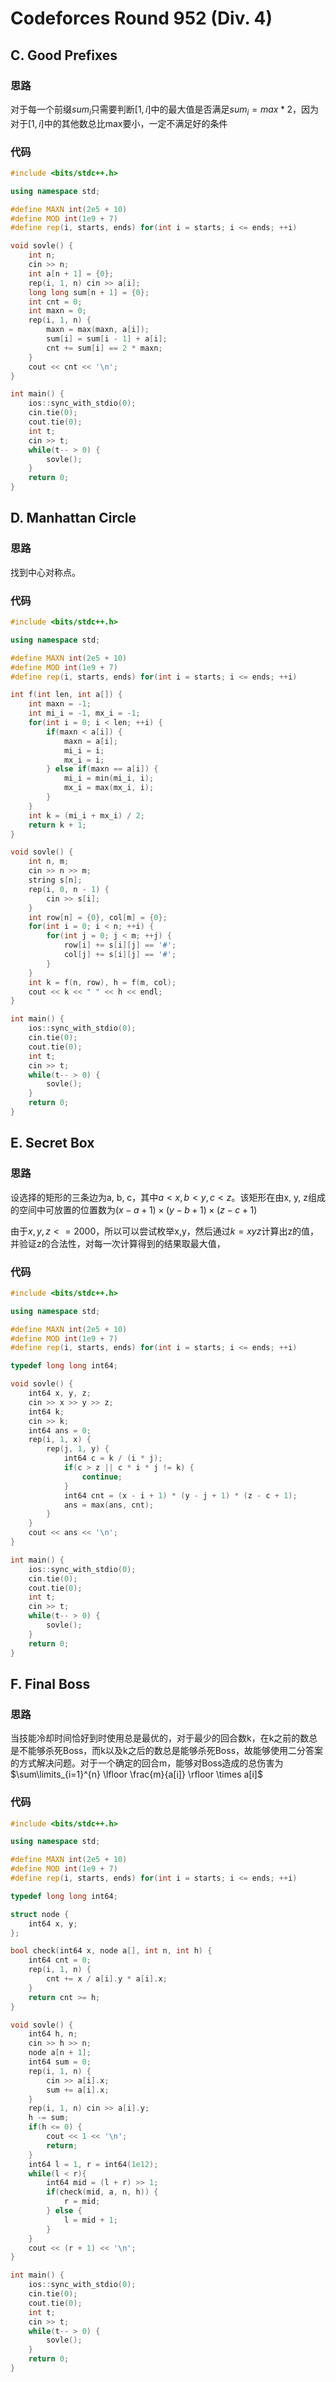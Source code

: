 # Codeforces Round 952 (Div. 4)
## C. Good Prefixes
### 思路

对于每一个前缀$sum_i$只需要判断$[1, i]$中的最大值是否满足$sum_i = max * 2$，因为对于$[1,i]$中的其他数总比max要小，一定不满足好的条件

### 代码

```c++
#include <bits/stdc++.h>

using namespace std;

#define MAXN int(2e5 + 10)
#define MOD int(1e9 + 7)
#define rep(i, starts, ends) for(int i = starts; i <= ends; ++i)

void sovle() {
    int n;
    cin >> n;
    int a[n + 1] = {0};
    rep(i, 1, n) cin >> a[i];
    long long sum[n + 1] = {0};
    int cnt = 0;
    int maxn = 0;
    rep(i, 1, n) {
        maxn = max(maxn, a[i]);
        sum[i] = sum[i - 1] + a[i];
        cnt += sum[i] == 2 * maxn;
    }
    cout << cnt << '\n';
}

int main() {
    ios::sync_with_stdio(0);
    cin.tie(0);
    cout.tie(0);
    int t;
    cin >> t;
    while(t-- > 0) {
        sovle();
    }
    return 0;
}
```

## D. Manhattan Circle

### 思路

找到中心对称点。

### 代码

```c++
#include <bits/stdc++.h>

using namespace std;

#define MAXN int(2e5 + 10)
#define MOD int(1e9 + 7)
#define rep(i, starts, ends) for(int i = starts; i <= ends; ++i)

int f(int len, int a[]) {
    int maxn = -1;
    int mi_i = -1, mx_i = -1;
    for(int i = 0; i < len; ++i) {
        if(maxn < a[i]) {
            maxn = a[i];
            mi_i = i;
            mx_i = i;
        } else if(maxn == a[i]) {
            mi_i = min(mi_i, i);
            mx_i = max(mx_i, i);
        }
    }
    int k = (mi_i + mx_i) / 2;
    return k + 1;
}

void sovle() {
    int n, m;
    cin >> n >> m;
    string s[n];
    rep(i, 0, n - 1) {
        cin >> s[i];
    }
    int row[n] = {0}, col[m] = {0};
    for(int i = 0; i < n; ++i) {
        for(int j = 0; j < m; ++j) {
            row[i] += s[i][j] == '#';
            col[j] += s[i][j] == '#';
        }
    }
    int k = f(n, row), h = f(m, col);
    cout << k << " " << h << endl;
}

int main() {
    ios::sync_with_stdio(0);
    cin.tie(0);
    cout.tie(0);
    int t;
    cin >> t;
    while(t-- > 0) {
        sovle();
    }
    return 0;
}
```

## E. Secret Box

### 思路

设选择的矩形的三条边为a, b, c，其中$a < x, b< y, c <z$。该矩形在由x, y, z组成的空间中可放置的位置数为$(x - a + 1) \times (y - b + 1) \times (z - c + 1)$

由于$x, y, z <= 2000$，所以可以尝试枚举x,y，然后通过$k = x y z$计算出z的值，并验证z的合法性，对每一次计算得到的结果取最大值，

### 代码

```c++
#include <bits/stdc++.h>

using namespace std;

#define MAXN int(2e5 + 10)
#define MOD int(1e9 + 7)
#define rep(i, starts, ends) for(int i = starts; i <= ends; ++i)

typedef long long int64;

void sovle() {
    int64 x, y, z;
    cin >> x >> y >> z;
    int64 k;
    cin >> k;
    int64 ans = 0;
    rep(i, 1, x) {
        rep(j, 1, y) {
            int64 c = k / (i * j);
            if(c > z || c * i * j != k) {
                continue;
            }
            int64 cnt = (x - i + 1) * (y - j + 1) * (z - c + 1);
            ans = max(ans, cnt);
        }
    }
    cout << ans << '\n';
}

int main() {
    ios::sync_with_stdio(0);
    cin.tie(0);
    cout.tie(0);
    int t;
    cin >> t;
    while(t-- > 0) {
        sovle();
    }
    return 0;
}
```
## F. Final Boss

### 思路

当技能冷却时间恰好到时使用总是最优的，对于最少的回合数k，在k之前的数总是不能够杀死Boss，而k以及k之后的数总是能够杀死Boss，故能够使用二分答案的方式解决问题。对于一个确定的回合m，能够对Boss造成的总伤害为$\sum\limits_{i=1}^{n} \lfloor \frac{m}{a[i]} \rfloor \times a[i]$​

### 代码

```c++
#include <bits/stdc++.h>

using namespace std;

#define MAXN int(2e5 + 10)
#define MOD int(1e9 + 7)
#define rep(i, starts, ends) for(int i = starts; i <= ends; ++i)

typedef long long int64;

struct node {
    int64 x, y;
};

bool check(int64 x, node a[], int n, int h) {
    int64 cnt = 0;
    rep(i, 1, n) {
        cnt += x / a[i].y * a[i].x;
    }
    return cnt >= h;
}

void sovle() {
    int64 h, n;
    cin >> h >> n;
    node a[n + 1];
    int64 sum = 0;
    rep(i, 1, n) {
        cin >> a[i].x;
        sum += a[i].x;
    } 
    rep(i, 1, n) cin >> a[i].y;
    h -= sum;
    if(h <= 0) {
        cout << 1 << '\n';
        return;
    }
    int64 l = 1, r = int64(1e12);
    while(l < r){
        int64 mid = (l + r) >> 1;
        if(check(mid, a, n, h)) {
            r = mid;
        } else {
            l = mid + 1;
        }
    }
    cout << (r + 1) << '\n';
}

int main() {
    ios::sync_with_stdio(0);
    cin.tie(0);
    cout.tie(0);
    int t;
    cin >> t;
    while(t-- > 0) {
        sovle();
    }
    return 0;
}
```
